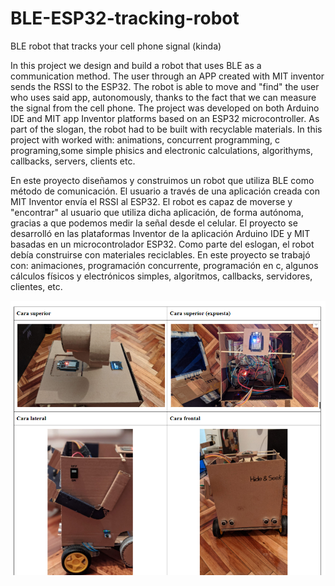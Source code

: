 # BLE-ESP32-tracking-robot
BLE robot that tracks your cell phone signal (kinda)

In this project we design and build a robot that uses BLE as a communication method. The user through an APP created with MIT inventor sends the RSSI to the ESP32. The robot is able to move and "find" the user who uses said app, autonomously, thanks to the fact that we can measure the signal from the cell phone. The project was developed on both Arduino IDE and MIT app Inventor platforms based on an ESP32 microcontroller. As part of the slogan, the robot had to be built with recyclable materials.
In this project with worked with: animations, concurrent programming, c programing,some simple phisics and electronic calculations, algorithyms, callbacks, servers, clients etc.

En este proyecto diseñamos y construimos un robot que utiliza BLE como método de comunicación. El usuario a través de una aplicación creada con MIT Inventor envía el RSSI al ESP32. El robot es capaz de moverse y "encontrar" al usuario que utiliza dicha aplicación, de forma autónoma, gracias a que podemos medir la señal desde el celular. El proyecto se desarrolló en las plataformas Inventor de la aplicación Arduino IDE y MIT basadas en un microcontrolador ESP32. Como parte del eslogan, el robot debía construirse con materiales reciclables.
En este proyecto se trabajó con: animaciones, programación concurrente, programación en c, algunos cálculos físicos y electrónicos simples, algoritmos, callbacks, servidores, clientes, etc.

<img src="https://github.com/TheUruguayo/BLE-ESP32-tracking-robot/blob/main/robot.png">
